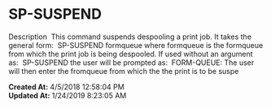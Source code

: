 # SP-SUSPEND

Description  This command suspends despooling a print job. It takes the general form:  SP-SUSPEND formqueue where formqueue is the formqueue from which the print job is being despooled. If used without an argument as:  SP-SUSPEND the user will be prompted as:  FORM-QUEUE: The user will then enter the fromqueue from which the the print is to be suspe  

**Created At:** 4/5/2018 12:58:04 PM  
**Updated At:** 1/24/2019 8:23:05 AM  

